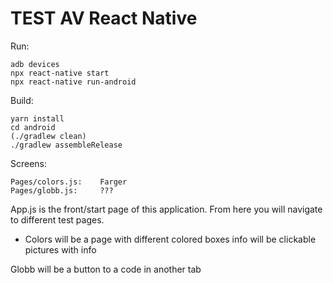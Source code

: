 # TEST AV React Native

Run:
```
adb devices
npx react-native start
npx react-native run-android
```

Build:
```
yarn install
cd android
(./gradlew clean)
./gradlew assembleRelease
```

Screens:
```
Pages/colors.js:	Farger
Pages/globb.js:		???
```

App.js is the front/start page of this application.
From here you will navigate to different test pages.
- Colors will be a page with different colored boxes
info will be clickable pictures with info

Globb will be a button to a code in another tab
